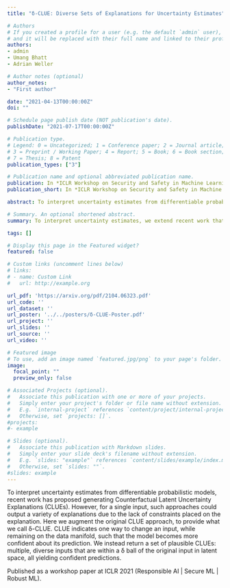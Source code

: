 ```yaml
---
title: "δ-CLUE: Diverse Sets of Explanations for Uncertainty Estimates"

# Authors
# If you created a profile for a user (e.g. the default `admin` user), write the username (folder name) here 
# and it will be replaced with their full name and linked to their profile.
authors:
- admin
- Umang Bhatt
- Adrian Weller

# Author notes (optional)
author_notes:
- "First author"

date: "2021-04-13T00:00:00Z"
doi: ""

# Schedule page publish date (NOT publication's date).
publishDate: "2021-07-17T00:00:00Z"

# Publication type.
# Legend: 0 = Uncategorized; 1 = Conference paper; 2 = Journal article;
# 3 = Preprint / Working Paper; 4 = Report; 5 = Book; 6 = Book section;
# 7 = Thesis; 8 = Patent
publication_types: ["3"]

# Publication name and optional abbreviated publication name.
publication: In *ICLR Workshop on Security and Safety in Machine Learning Systems*
publication_short: In *ICLR Workshop on Security and Safety in Machine Learning Systems*

abstract: To interpret uncertainty estimates from differentiable probabilistic models, recent work has proposed generating Counterfactual Latent Uncertainty Explanations (CLUEs). However, for a single input, such approaches could output a variety of explanations due to the lack of constraints placed on the explanation. Here we augment the original CLUE approach, to provide what we call δ-CLUE. CLUE indicates one way to change an input, while remaining on the data manifold, such that the model becomes more confident about its prediction. We instead return a set of plausible CLUEs- multiple, diverse inputs that are within a δ ball of the original input in latent space, all yielding confident predictions.

# Summary. An optional shortened abstract.
summary: To interpret uncertainty estimates, we extend recent work that generates Counterfactual Latent Uncertainty Explanations (CLUEs), to produce a set of plausible CLUEs- multiple, diverse inputs that are within a δ ball of the original input in latent space, all yielding confident predictions. 

tags: []

# Display this page in the Featured widget?
featured: false

# Custom links (uncomment lines below)
# links:
# - name: Custom Link
#   url: http://example.org

url_pdf: 'https://arxiv.org/pdf/2104.06323.pdf'
url_code: ''
url_dataset: ''
url_poster: '../../posters/δ-CLUE-Poster.pdf'
url_project: ''
url_slides: ''
url_source: ''
url_video: ''

# Featured image
# To use, add an image named `featured.jpg/png` to your page's folder. 
image:
  focal_point: ""
  preview_only: false

# Associated Projects (optional).
#   Associate this publication with one or more of your projects.
#   Simply enter your project's folder or file name without extension.
#   E.g. `internal-project` references `content/project/internal-project/index.md`.
#   Otherwise, set `projects: []`.
#projects:
#- example

# Slides (optional).
#   Associate this publication with Markdown slides.
#   Simply enter your slide deck's filename without extension.
#   E.g. `slides: "example"` references `content/slides/example/index.md`.
#   Otherwise, set `slides: ""`.
#slides: example
---
```


To interpret uncertainty estimates from differentiable probabilistic models, recent work has proposed generating Counterfactual Latent Uncertainty Explanations (CLUEs). However, for a single input, such approaches could output a variety of explanations due to the lack of constraints placed on the explanation. Here we augment the original CLUE approach, to provide what we call δ-CLUE. CLUE indicates one way to change an input, while remaining on the data manifold, such that the model becomes more confident about its prediction. We instead return a set of plausible CLUEs: multiple, diverse inputs that are within a δ ball of the original input in latent space, all yielding confident predictions.

Published as a workshop paper at ICLR 2021 (Responsible AI | Secure ML | Robust ML).
